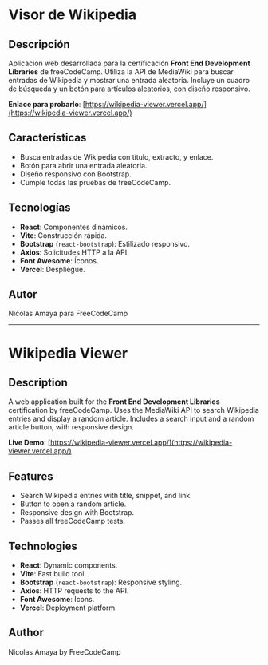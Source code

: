 # Visor de Wikipedia

## Descripción
Aplicación web desarrollada para la certificación **Front End Development Libraries** de freeCodeCamp. Utiliza la API de MediaWiki para buscar entradas de Wikipedia y mostrar una entrada aleatoria. Incluye un cuadro de búsqueda y un botón para artículos aleatorios, con diseño responsivo.

**Enlace para probarlo**: [https://wikipedia-viewer.vercel.app/](https://wikipedia-viewer.vercel.app/)

## Características
- Busca entradas de Wikipedia con título, extracto, y enlace.
- Botón para abrir una entrada aleatoria.
- Diseño responsivo con Bootstrap.
- Cumple todas las pruebas de freeCodeCamp.

## Tecnologías
- **React**: Componentes dinámicos.
- **Vite**: Construcción rápida.
- **Bootstrap** (`react-bootstrap`): Estilizado responsivo.
- **Axios**: Solicitudes HTTP a la API.
- **Font Awesome**: Íconos.
- **Vercel**: Despliegue.

## Autor
Nicolas Amaya para FreeCodeCamp

---

# Wikipedia Viewer

## Description
A web application built for the **Front End Development Libraries** certification by freeCodeCamp. Uses the MediaWiki API to search Wikipedia entries and display a random article. Includes a search input and a random article button, with responsive design.

**Live Demo**: [https://wikipedia-viewer.vercel.app/](https://wikipedia-viewer.vercel.app/)

## Features
- Search Wikipedia entries with title, snippet, and link.
- Button to open a random article.
- Responsive design with Bootstrap.
- Passes all freeCodeCamp tests.

## Technologies
- **React**: Dynamic components.
- **Vite**: Fast build tool.
- **Bootstrap** (`react-bootstrap`): Responsive styling.
- **Axios**: HTTP requests to the API.
- **Font Awesome**: Icons.
- **Vercel**: Deployment platform.

## Author
Nicolas Amaya by FreeCodeCamp